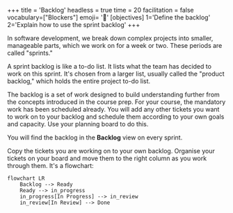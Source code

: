 +++
title = 'Backlog'
headless = true
time = 20
facilitation = false
vocabulary=["Blockers"]
emoji= '🧩'
[objectives]
1='Define the backlog'
2='Explain how to use the sprint backlog'
+++

In software development, we break down complex projects into smaller, manageable parts, which we work on for a week or two. These periods are called "sprints."

A sprint backlog is like a to-do list. It lists what the team has decided to work on this sprint. It's chosen from a larger list, usually called the "product backlog," which holds the entire project to-do list.

The backlog is a set of work designed to build understanding further from the concepts introduced in the course prep. For your course, the mandatory work has been scheduled already. You will add any other tickets you want to work on to your backlog and schedule them according to your own goals and capacity. Use your planning board to do this.

You will find the backlog in the **Backlog** view on every sprint.

Copy the tickets you are working on to your own backlog. Organise your tickets on your board and move them to the right column as you work through them. It's a flowchart:

```mermaid
flowchart LR
    Backlog --> Ready
    Ready --> in_progress
    in_progress[In Progress] --> in_review
    in_review[In Review] --> Done
```
